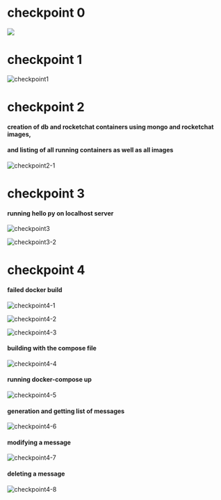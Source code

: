 ﻿# checkpoint 0
![](images/unnamed.png"checkpoint0")

# checkpoint 1

![](images/lab9-2.png "checkpoint1")

# checkpoint 2
#### creation of db and rocketchat containers using mongo and rocketchat images,
#### and listing of all running containers as well as all images

![](images/lab9-3.png "checkpoint2-1") 

# checkpoint 3
#### running hello py on localhost server

![](images/lab9-4.png "checkpoint3") 

![](images/lab9-13.png "checkpoint3-2")

# checkpoint 4
#### failed docker build 

![](images/lab9-5.png "checkpoint4-1")

![](images/lab9-6.png "checkpoint4-2")

![](images/lab9-7.png "checkpoint4-3")

#### building with the compose file

![](images/lab9-8.png "checkpoint4-4")

#### running docker-compose up
  
![](images/lab9-9.png "checkpoint4-5")

#### generation and getting list of messages
  
![](images/lab9-10.png "checkpoint4-6")

#### modifying a message
  
![](images/lab9-11.png "checkpoint4-7")

#### deleting a message

![](images/lab9-12.png "checkpoint4-8")